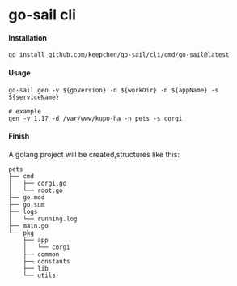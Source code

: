 # go-sail cli  

#### Installation  
```shell
go install github.com/keepchen/go-sail/cli/cmd/go-sail@latest
```  

#### Usage  
```shell
go-sail gen -v ${goVersion} -d ${workDir} -n ${appName} -s ${serviceName}  

# example
gen -v 1.17 -d /var/www/kupo-ha -n pets -s corgi
```  

#### Finish  
A golang project will be created,structures like this:  
```text
pets
├── cmd
│   ├── corgi.go
│   └── root.go
├── go.mod
├── go.sum
├── logs
│   └── running.log
├── main.go
└── pkg
    ├── app
    │   └── corgi
    ├── common
    ├── constants
    ├── lib
    └── utils
```


